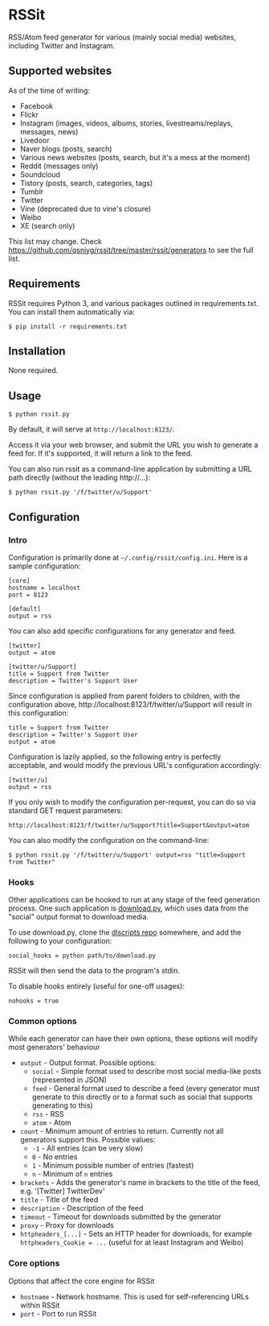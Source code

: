 # RSSit
RSS/Atom feed generator for various (mainly social media) websites, including Twitter and Instagram.

## Supported websites

As of the time of writing:

 * Facebook
 * Flickr
 * Instagram (images, videos, albums, stories, livestreams/replays, messages, news)
 * Livedoor
 * Naver blogs (posts, search)
 * Various news websites (posts, search, but it's a mess at the moment)
 * Reddit (messages only)
 * Soundcloud
 * Tistory (posts, search, categories, tags)
 * Tumblr
 * Twitter
 * Vine (deprecated due to vine's closure)
 * Weibo
 * XE (search only)

This list may change. Check https://github.com/qsniyg/rssit/tree/master/rssit/generators to see the full list.

## Requirements

RSSit requires Python 3, and various packages outlined in requirements.txt.
You can install them automatically via:

`$ pip install -r requirements.txt`

## Installation

None required.

## Usage

`$ python rssit.py`

By default, it will serve at `http://localhost:8123/`.

Access it via your web browser, and submit the URL you wish to generate a feed for.
If it's supported, it will return a link to the feed.

You can also run rssit as a command-line application by submitting a URL path directly (without the leading http://...):

`$ python rssit.py '/f/twitter/u/Support'`

## Configuration

### Intro

Configuration is primarily done at `~/.config/rssit/config.ini`. Here is a sample configuration:

    [core]
    hostname = localhost
    port = 8123

    [default]
    output = rss

You can also add specific configurations for any generator and feed.

    [twitter]
    output = atom

    [twitter/u/Support]
    title = Support from Twitter
    description = Twitter's Support User

Since configuration is applied from parent folders to children,
with the configuration above, http://localhost:8123/f/twitter/u/Support will result in this configuration:

    title = Support from Twitter
    description = Twitter's Support User
    output = atom

Configuration is lazily applied, so the following entry is perfectly acceptable,
and would modify the previous URL's configuration accordingly:

    [twitter/u]
    output = rss

If you only wish to modify the configuration per-request, you can do so via standard GET request parameters:

    http://localhost:8123/f/twitter/u/Support?title=Support&output=atom

You can also modify the configuration on the command-line:

`$ python rssit.py '/f/twitter/u/Support' output=rss "title=Support from Twitter"`

### Hooks

Other applications can be hooked to run at any stage of the feed generation process.
One such application is [download.py](https://github.com/qsniyg/dlscripts/blob/master/download.py),
which uses data from the "social" output format to download media.

To use download.py, clone the [dlscripts repo](https://github.com/qsniyg/dlscripts/) somewhere,
and add the following to your configuration:

    social_hooks = python path/to/download.py

RSSit will then send the data to the program's stdin.

To disable hooks entirely (useful for one-off usages):

    nohooks = true

### Common options

While each generator can have their own options, these options will modify most generators' behaviour

 * `output` - Output format. Possible options:
   * `social` - Simple format used to describe most social media-like posts (represented in JSON)
   * `feed` - General format used to describe a feed (every generator must generate to this directly
        or to a format such as social that supports generating to this)
   * `rss` - RSS
   * `atom` - Atom
 * `count` - Minimum amount of entries to return. Currently not all generators support this. Possible values:
   * `-1` - All entries (can be very slow)
   * `0` - No entries
   * `1` - Minimum possible number of entries (fastest)
   * `n` - Minimum of `n` entries
 * `brackets` - Adds the generator's name in brackets to the title of the feed, e.g. '[Twitter] TwitterDev'
 * `title` - Title of the feed
 * `description` - Description of the feed
 * `timeout` - Timeout for downloads submitted by the generator
 * `proxy` - Proxy for downloads
 * `httpheaders_[...]` - Sets an HTTP header for downloads, for example `httpheaders_Cookie = ...`
     (useful for at least Instagram and Weibo)

### Core options

Options that affect the core engine for RSSit

 * `hostname` - Network hostname. This is used for self-referencing URLs within RSSit
 * `port` - Port to run RSSit
